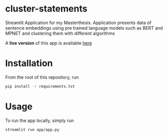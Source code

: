 # cluster-statements
Streamlit Application for my Masterthesis. Application presents data of sentence embeddings using pre trained language models such as BERT and MPNET and clustering them with different algorithms

A **live version** of this app is available [here](https://fierce-bastion-17125.herokuapp.com/)

# Installation
From the root of this repository, run
```sh
pip install -r requirements.txt
```
# Usage
To run the app locally, simply run
```
streamlit run app/app.py
```

